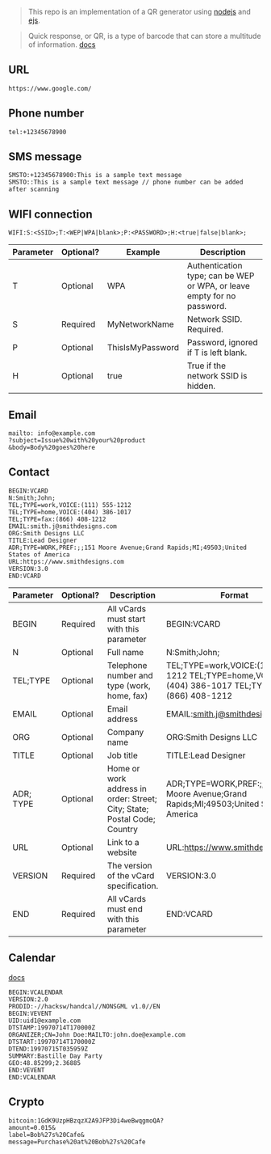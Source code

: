 > This repo is an implementation of a QR generator using [nodejs](https://nodejs.org/en/) and [ejs](https://ejs.co/).

> Quick response, or QR, is a type of barcode that can store a multitude of information. [docs](https://www.qr-code-generator.com/solutions/)

## URL

```
https://www.google.com/
```

## Phone number

```
tel:+12345678900
```

## SMS message

```
SMSTO:+12345678900:This is a sample text message
SMSTO::This is a sample text message // phone number can be added after scanning
```

## WIFI connection

```
WIFI:S:<SSID>;T:<WEP|WPA|blank>;P:<PASSWORD>;H:<true|false|blank>;
```

| Parameter | Optional? | Example          | Description                                                             |
| --------- | --------- | ---------------- | ----------------------------------------------------------------------- |
| T         | Optional  | WPA              | Authentication type; can be WEP or WPA, or leave empty for no password. |
| S         | Required  | MyNetworkName    | Network SSID. Required.                                                 |
| P         | Optional  | ThisIsMyPassword | Password, ignored if T is left blank.                                   |
| H         | Optional  | true             | True if the network SSID is hidden.                                     |

## Email

```
mailto: info@example.com
?subject=Issue%20with%20your%20product
&body=Body%20goes%20here
```

## Contact

```
BEGIN:VCARD
N:Smith;John;
TEL;TYPE=work,VOICE:(111) 555-1212
TEL;TYPE=home,VOICE:(404) 386-1017
TEL;TYPE=fax:(866) 408-1212
EMAIL:smith.j@smithdesigns.com
ORG:Smith Designs LLC
TITLE:Lead Designer
ADR;TYPE=WORK,PREF:;;151 Moore Avenue;Grand Rapids;MI;49503;United States of America
URL:https://www.smithdesigns.com
VERSION:3.0
END:VCARD
```

| Parameter | Optional? | Description                                                              | Format                                                                                            |
| --------- | --------- | ------------------------------------------------------------------------ | ------------------------------------------------------------------------------------------------- |
| BEGIN     | Required  | All vCards must start with this parameter                                | BEGIN:VCARD                                                                                       |
| N         | Optional  | Full name                                                                | N:Smith;John;                                                                                     |
| TEL;TYPE  | Optional  | Telephone number and type (work, home, fax)                              | TEL;TYPE=work,VOICE:(111) 555-1212 TEL;TYPE=home,VOICE:(404) 386-1017 TEL;TYPE=fax:(866) 408-1212 |
| EMAIL     | Optional  | Email address                                                            | EMAIL:smith.j@smithdesigns.com                                                                    |
| ORG       | Optional  | Company name                                                             | ORG:Smith Designs LLC                                                                             |
| TITLE     | Optional  | Job title                                                                | TITLE:Lead Designer                                                                               |
| ADR; TYPE | Optional  | Home or work address in order: Street; City; State; Postal Code; Country | ADR;TYPE=WORK,PREF:;;151 Moore Avenue;Grand Rapids;MI;49503;United States of America              |
| URL       | Optional  | Link to a website                                                        | URL:https://www.smithdesigns.com                                                                  |
| VERSION   | Required  | The version of the vCard specification.                                  | VERSION:3.0                                                                                       |
| END       | Required  | All vCards must end with this parameter                                  | END:VCARD                                                                                         |

## Calendar

[docs](https://en.wikipedia.org/wiki/ICalendar)

```
BEGIN:VCALENDAR
VERSION:2.0
PRODID:-//hacksw/handcal//NONSGML v1.0//EN
BEGIN:VEVENT
UID:uid1@example.com
DTSTAMP:19970714T170000Z
ORGANIZER;CN=John Doe:MAILTO:john.doe@example.com
DTSTART:19970714T170000Z
DTEND:19970715T035959Z
SUMMARY:Bastille Day Party
GEO:48.85299;2.36885
END:VEVENT
END:VCALENDAR
```

## Crypto

```
bitcoin:1GdK9UzpHBzqzX2A9JFP3Di4weBwqgmoQA?
amount=0.015&
label=Bob%27s%20Cafe&
message=Purchase%20at%20Bob%27s%20Cafe
```
